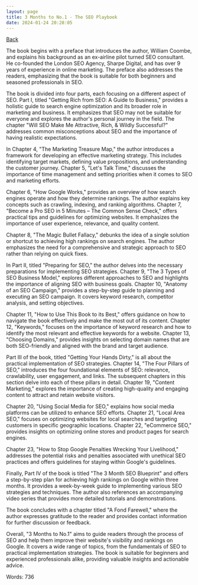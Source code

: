 ```yaml
---
layout: page
title: 3 Months to No.1 - The SEO Playbook
date: 2024-01-24 20:28:05
---
```


[Back](./)


The book begins with a preface that introduces the author, William Coombe, and explains his background as an ex-airline pilot turned SEO consultant. He co-founded the London SEO Agency, Sharpe Digital, and has over 9 years of experience in online marketing. The preface also addresses the readers, emphasizing that the book is suitable for both beginners and seasoned professionals in SEO.

The book is divided into four parts, each focusing on a different aspect of SEO. Part I, titled "Getting Rich from SEO: A Guide to Business," provides a holistic guide to search engine optimization and its broader role in marketing and business. It emphasizes that SEO may not be suitable for everyone and explores the author's personal journey in the field. The chapter "Will SEO Make Me Attractive, Rich, & Wildly Successful?" addresses common misconceptions about SEO and the importance of having realistic expectations.

In Chapter 4, "The Marketing Treasure Map," the author introduces a framework for developing an effective marketing strategy. This includes identifying target markets, defining value propositions, and understanding the customer journey. Chapter 5, "Let's Talk Time," discusses the importance of time management and setting priorities when it comes to SEO and marketing efforts.

Chapter 6, "How Google Works," provides an overview of how search engines operate and how they determine rankings. The author explains key concepts such as crawling, indexing, and ranking algorithms. Chapter 7, "Become a Pro SEO in 5 Minutes – The Common Sense Check," offers practical tips and guidelines for optimizing websites. It emphasizes the importance of user experience, relevance, and quality content.

Chapter 8, "The Magic Bullet Fallacy," debunks the idea of a single solution or shortcut to achieving high rankings on search engines. The author emphasizes the need for a comprehensive and strategic approach to SEO rather than relying on quick fixes.

In Part II, titled "Preparing for SEO," the author delves into the necessary preparations for implementing SEO strategies. Chapter 9, "The 3 Types of SEO Business Model," explores different approaches to SEO and highlights the importance of aligning SEO with business goals. Chapter 10, "Anatomy of an SEO Campaign," provides a step-by-step guide to planning and executing an SEO campaign. It covers keyword research, competitor analysis, and setting objectives.

Chapter 11, "How to Use This Book to its Best," offers guidance on how to navigate the book effectively and make the most out of its content. Chapter 12, "Keywords," focuses on the importance of keyword research and how to identify the most relevant and effective keywords for a website. Chapter 13, "Choosing Domains," provides insights on selecting domain names that are both SEO-friendly and aligned with the brand and target audience.

Part III of the book, titled "Getting Your Hands Dirty," is all about the practical implementation of SEO strategies. Chapter 14, "The Four Pillars of SEO," introduces the four foundational elements of SEO: relevance, crawlability, user engagement, and links. The subsequent chapters in this section delve into each of these pillars in detail. Chapter 19, "Content Marketing," explores the importance of creating high-quality and engaging content to attract and retain website visitors.

Chapter 20, "Using Social Media for SEO," explains how social media platforms can be utilized to enhance SEO efforts. Chapter 21, "Local Area SEO," focuses on optimizing websites for local searches and targeting customers in specific geographic locations. Chapter 22, "eCommerce SEO," provides insights on optimizing online stores and product pages for search engines.

Chapter 23, "How to Stop Google Penalties Wrecking Your Livelihood," addresses the potential risks and penalties associated with unethical SEO practices and offers guidelines for staying within Google's guidelines.

Finally, Part IV of the book is titled "The 3 Month SEO Blueprint" and offers a step-by-step plan for achieving high rankings on Google within three months. It provides a week-by-week guide to implementing various SEO strategies and techniques. The author also references an accompanying video series that provides more detailed tutorials and demonstrations.

The book concludes with a chapter titled "A Fond Farewell," where the author expresses gratitude to the reader and provides contact information for further discussion or feedback.

Overall, "3 Months to No.1" aims to guide readers through the process of SEO and help them improve their website's visibility and rankings on Google. It covers a wide range of topics, from the fundamentals of SEO to practical implementation strategies. The book is suitable for beginners and experienced professionals alike, providing valuable insights and actionable advice.

Words: 736
